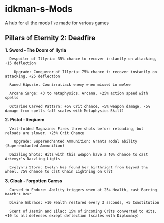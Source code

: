 # idkman-s-Mods
A hub for all the mods I've made for various games. 


## Pillars of Eternity 2: Deadfire

**1. Sword - The Doom of Illyria**

   
      Despoiler of Illyria: 35% chance to recover instantly on attacking, +15 deflection
   
        Upgrade: Conqueror of Illyria: 75% chance to recover instantly on attacking, +25 deflection

      Runed Riposte: Counterattack enemy when missed in melee

      Arcane Surge: +3 to Metaphysics, Arcana. +25% action speed with spells

      Octarine Carved Pattern: +5% Crit chance, +5% weapon damage, -5% damage from spells (all scales with Metaphysics Skill)
   
  
**2. Pistol - Reqiuem**


      Veil-folded Magazine: Fires three shots before reloading, but reloads are slower. +25% Crit Chance

        Upgrade: Superenchanted Ammunition: Grants modal ability (Superenchanted Ammunition)

      Dazzling Shots: Hits with this weapon have a 40% chance to cast Arkemyr's Dazzling Lights

      Evelyn's Storm: Evelyn has found her birthright from beyond the wheel. 75% chance to cast Chain Lightning on Crit

     
**3. Cloak - Forgotten Caress**


      Cursed to Endure: Ability triggers when at 25% Health, cast Barring Death's Door

      Divine Embrace: +10 Health restored every 3 seconds, +5 Constitution

      Scent of Jasmin and Lilac: 15% of incoming Crits converted to Hits, +10 to all defenses except deflection (scales with Diplomacy)


